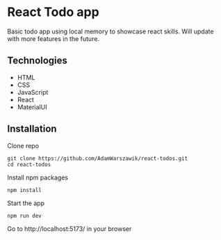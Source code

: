 # React Todo app

Basic todo app using local memory to showcase react skills. Will update with more features in the future.

## Technologies

* HTML
* CSS
* JavaScript
* React
* MaterialUI

## Installation

Clone repo

```
git clone https://github.com/AdamWarszawik/react-todos.git
cd react-todos
```

Install npm packages

```
npm install
```

Start the app

```
npm run dev
```

Go to http://localhost:5173/ in your browser
